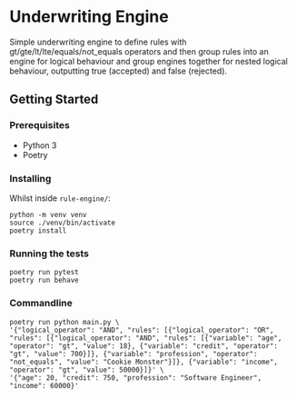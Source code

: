 # Underwriting Engine

Simple underwriting engine to define rules with gt/gte/lt/lte/equals/not_equals operators and then group rules into an engine for logical behaviour and group engines together for nested logical behaviour, outputting true (accepted) and false (rejected).

## Getting Started

### Prerequisites

- Python 3
- Poetry

### Installing

Whilst inside `rule-engine/`:

```
python -m venv venv
source ./venv/bin/activate
poetry install
```

### Running the tests

```
poetry run pytest
poetry run behave
```

### Commandline

```
poetry run python main.py \
'{"logical_operator": "AND", "rules": [{"logical_operator": "OR", "rules": [{"logical_operator": "AND", "rules": [{"variable": "age", "operator": "gt", "value": 18}, {"variable": "credit", "operator": "gt", "value": 700}]}, {"variable": "profession", "operator": "not_equals", "value": "Cookie Monster"}]}, {"variable": "income", "operator": "gt", "value": 50000}]}' \
'{"age": 20, "credit": 750, "profession": "Software Engineer", "income": 60000}'
```
